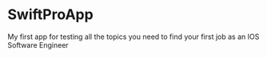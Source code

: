 # SwiftProApp
My first app for testing all the topics you need to find your first job as an IOS Software Engineer
